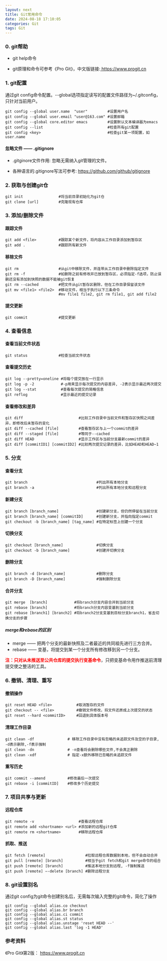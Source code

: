 ```yaml
---
layout: next
title: Git常用命令
date: 2024-08-18 17:10:05
categories: Git
tags: Git
---
```


### 0. git帮助

* git help命令

* git原理和命令可参考《Pro Git》，中文版链接:<a href="https://www.progit.cn"> https://www.progit.cn</a>

<!-- more -->

### 1. git配置

通过git config命令配置。--global选项指定读写的配置文件路径为~/.gitconfig，只针对当前用户。

```shell
git config --global user.name  "user" 		  #设置用户名
git config --global user.email "user@163.com" #设置邮箱
git config --global core.editor emacs 		  #设置默认文本编译器为emacs
git config --list 							  #检查所有git配置
git config <key> 							  #检查git某一项配置，如user.name
```

#### 忽略文件 —— .gitignore

* .gitginore文件作用: 忽略无需纳入git管理的文件。

* 各种语言的.gitignore写法可参考: <a href="https://github.com/github/gitignore">https://github.com/github/gitignore</a>

### 2. 获取与创建git仓

```shell
git init        		#将当前目录初始化为git仓
git clone [url]  		#克隆现有仓库
```

### 3. 添加/删除文件

#### 跟踪文件

```shell
git add <file>	 		#跟踪某个新文件，将内容从工作目录添加到暂存区
git add .		 		#跟踪所有新文件
```

#### 移除文件

```shell
git rm    				#从git中移除文件，并连带从工作目录中删除指定文件
git rm -f 				#如删除之前有修改并已放到暂存区，必须指定-f选项，防止误删还没有添加到快照的数据不能被git恢复
git rm --cached         #把文件从git暂存区删除，但在工作目录保留该文件
git mv <file1> <file2>  #移动文件，相当于执行以下三条命令
					    #mv file1 file2, git rm file1, git add file2
```

#### 提交更新

```shell
git commit       		#提交更新
```

### 4. 查看信息

#### 查看当前文件状态

```shell
git status       		#检查当前文件状态
```

#### 查看提交历史

```shell
git log --pretty=oneline #将每个提交放在一行显示
git log -p -2 			 #-p用来显示每次提交的内容差异, -2表示显示最近两次提交
git log --stat 			 #查看每次提交的简略信息
git reflog				 #显示最近的提交记录
```

#### 查看修改和差异

```shell
git diff 						 #比较工作目录中当前文件和暂存区快照之间差异，即修改后未暂存的变化
git diff --cached [file] 		 #查看暂存区与上一个commit的差异
git diff --staged [file]		 #等同于--cached
git diff HEAD					 #显示工作区与当前分支最新commit的差异
git diff [commitID1] [commitID2] #比较两次提交记录的差异，比如HEAD和HEAD~1
```

### 5. 分支

#### 查看分支

```shell
git branch								 #列出所有本地分支
git branch -a							 #列出所有本地分支和远程分支
```

#### 新建分支

```shell
git branch [branch_name]				 #创建新分支，但仍然停留在当前分支
git branch [branch_name] [commitID]		 #创建新分支，并指向指定commit
git checkout -b [branch_name] [tag_name] #在特定标签上创建一个分支
```

#### 切换分支

```shell
git checkout [branch_name] 				 #切换分支
git checkout -b [branch_name]			 #创建并切换分支
```

#### 删除分支

```shell
git branch -d [branch_name]				 #删除分支
git branch -D [branch_name]				 #强制删除分支
```

#### 合并分支

```shell
git merge  [branch]			   #将branch分支内容合并到当前分支
git rebase [branch]			   #将branch分支内容变基到当前分支
git rebase [branch1] [branch2] #将branch2分支变基到目标分支branch1，省去切换分支的步骤
```

##### merge和rebase的区别

* merge —— 把两个分支的最新快照及二者最近的共同祖先进行三方合并。
* rebase —— 变基，将提交到某一个分支所有修改移到另一个分支。

<font color ='red'>**注：只对从未推送至公共仓库的提交执行变基命令**</font>，只把变基命令用作推送前清理提交使之整洁的工具。

### 6. 撤销、清理、重写

#### 撤销操作

```shell
git reset HEAD <file> 	 		#取消暂存的文件
git checkout -- <file>   		#撤销文件修改，将文件还原成上次提交的状态
git reset --hard <commitID>		#回退到具体版本号
```

#### 清理工作目录

```shell
git clean -df 				# 移除工作目录中没有忽略的未追踪文件及空的子目录, -d表示删除,-f表示强制
git clean -dn 				# -n查看将会删除哪些文件,不会真正删除
git clean -xdf 	   			# 指定-x额外移除已忽略的未追踪文件
```

#### 重写历史

```shell
git commit --amend  		#修改最后一次提交
git rebase -i [commitID]    #修改多个历史提交
```

### 7. 项目共享与更新

#### 远程仓库

```shell
git remote -v 					 #查看远程仓库
git remote add <shortname> <url> #添加新的远程git仓库
git remote rm <shortname>        #移除远程仓库
```

#### 抓取、推送

```shell
git fetch [remote] 		 		    #拉取远程仓库数据到本地，但不会自动合并
git pull [remote] [branch]		    #相当于git fetch和git merge命令的组合
git push [remote] [branch]		    #推送本地分支到远程, -f强制推送
git push [remote] –-delete [branch] #删除远程分支
```

### 8. git设置别名

通过git config为git命令创建别名后，无需每次输入完整的git命令，简化了操作

```shell
git config --global alias.co checkout
git config --global alias.br branch
git config --global alias.ci commit
git config --global alias.st status
git config --global alias.unstage 'reset HEAD --'
git config --global alias.last 'log -1 HEAD'
```

### 参考资料

《Pro Git》第2版： <a href="https://www.progit.cn">https://www.progit.cn</a>





